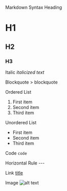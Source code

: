 Markdown Syntax
Heading 	
# H1
## H2
### H3

Italic 	*italicized text*

Blockquote 	> blockquote

Ordered List 	
1. First item
2. Second item
3. Third item

Unordered List 	
- First item
- Second item
- Third item

Code 	`code`

Horizontal Rule 	---

Link 	[title](https://www.example.com)

Image 	![alt text](image.jpg)

